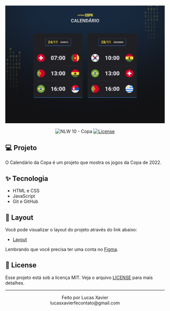 <p align="center">
  <img alt="Calendário da Copa" src=".github/preview.png" />
</p>

<p align="center">
  <img src="https://img.shields.io/static/v1?label=NLW&message=10&color=F7DD43&labelColor=202024" alt="NLW 10 - Copa" />
  <a href="LICENSE"><img  src="https://img.shields.io/static/v1?label=License&message=MIT&color=F7DD43&labelColor=202024" alt="License"></a>
</p>

## 💻 Projeto

O Calendário da Copa é um projeto que mostra os jogos da Copa de 2022.

## ✨ Tecnologia

- HTML e CSS
- JavaScript
- Git e GitHub


## 🔖 Layout

Você pode visualizar o layout do projeto através do link abaixo:

- [Layout](https://www.figma.com/file/fPWahFkQC7zf4AUgGC64SY/Calend%C3%A1rio-de-Jogos-(Community)?node-id=0%3A1)

Lembrando que você precisa ter uma conta no [Figma](http://figma.com/).

## 📝 License

Esse projeto está sob a licença MIT. Veja o arquivo [LICENSE](LICENSE) para mais detalhes.

---

<p align="center">
  Feito por Lucas Xavier <br />
  lucasxavierfecontato@gmail.com
</p>